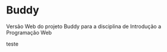 # Buddy
  Versão Web do projeto Buddy para a disciplina de Introdução a Programação Web
  
  teste
  

